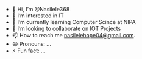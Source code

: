 - 👋 Hi, I’m @Nasilele368
- 👀 I’m interested in IT
- 🌱 I’m currently learning Computer Scince at NIPA
- 💞️ I’m looking to collaborate on IOT Projects
- 📫 How to reach me nasilelehope04@gmail.com.
- 😄 Pronouns: ...
- ⚡ Fun fact: ...

<!---
/ is a ✨ special ✨ repository because its `README.md` (this file) appears on your GitHub profile.
You can click the Preview link to take a look at your changes.
--->

